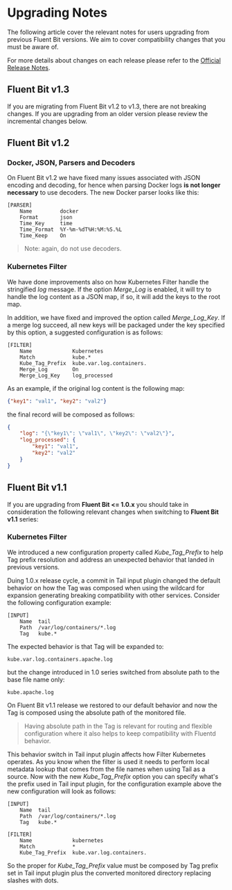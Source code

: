 # Upgrading Notes

The following article cover the relevant notes for users upgrading from previous Fluent Bit versions. We aim to cover compatibility changes that you must be aware of. 

For more details about changes on each release please refer to the [Official Release Notes](https://fluentbit.io/announcements/).

## Fluent Bit v1.3

If you are migrating from Fluent Bit v1.2 to v1.3, there are not breaking changes. If you are upgrading from an older version please review the incremental changes below.

## Fluent Bit v1.2

### Docker, JSON, Parsers and Decoders

On Fluent Bit v1.2 we have fixed many issues associated with JSON encoding and decoding, for hence when parsing Docker logs __is not longer necessary__ to use decoders. The new Docker parser looks like this:

```
[PARSER]
    Name         docker
    Format       json
    Time_Key     time
    Time_Format  %Y-%m-%dT%H:%M:%S.%L
    Time_Keep    On
```

> Note: again, do not use decoders.

### Kubernetes Filter

We have done improvements also on how Kubernetes Filter handle the stringified _log_ message. If the option _Merge\_Log_ is enabled, it will try to handle the log content as a JSON map, if so, it will add the keys to the root map.

In addition, we have fixed and improved the option called _Merge\_Log\_Key_. If a merge log succeed, all new keys will be packaged under the key specified by this option, a suggested configuration is as follows:

```
[FILTER]
    Name             Kubernetes
    Match            kube.*
    Kube_Tag_Prefix  kube.var.log.containers.
    Merge_Log        On
    Merge_Log_Key    log_processed
```

As an example, if the original log content is the following map:

```json
{"key1": "val1", "key2": "val2"}
```

the final record will be composed as follows:

```json
{
	"log": "{\"key1\": \"val1\", \"key2\": \"val2\"}",
	"log_processed": {
		"key1": "val1",
		"key2": "val2"
	}
}
```



## Fluent Bit v1.1

If you are upgrading from **Fluent Bit <= 1.0.x** you should take in consideration the following relevant changes when switching to **Fluent Bit v1.1** series:

### Kubernetes Filter

We introduced a new configuration property called _Kube\_Tag\_Prefix_ to help Tag prefix resolution and address an unexpected behavior that landed in previous versions.

Duing 1.0.x release cycle, a commit in Tail input plugin changed the default behavior on how the Tag was composed when using the wildcard for expansion generating breaking compatibility with other services. Consider the following configuration example:

```
[INPUT]
    Name  tail
    Path  /var/log/containers/*.log
    Tag   kube.*
```

The expected behavior is that Tag will be expanded to:

```
kube.var.log.containers.apache.log
```

but the change introduced in 1.0 series switched from absolute path to the base file name only:

```
kube.apache.log
```

On Fluent Bit v1.1 release we restored to our default behavior and now the Tag is composed using the absolute path of the monitored file.

> Having absolute path in the Tag is relevant for routing and flexible configuration where it also helps to keep compatibility with Fluentd behavior.

This behavior switch in Tail input plugin affects how Filter Kubernetes operates. As you know when the filter is used it needs to perform local metadata lookup that comes from the file names when using Tail as a source. Now with the new _Kube\_Tag\_Prefix_ option you can specify what's the prefix used in Tail input plugin, for the configuration example above the new configuration will look as follows:

```
[INPUT]
    Name  tail
    Path  /var/log/containers/*.log
    Tag   kube.*

[FILTER]
    Name             kubernetes
    Match            *
    Kube_Tag_Prefix  kube.var.log.containers.
```

So the proper for _Kube\_Tag\_Prefix_ value must be composed by Tag prefix set in Tail input plugin plus the converted monitored directory replacing slashes with dots.

